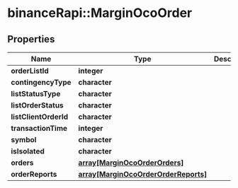 # binanceRapi::MarginOcoOrder


## Properties
Name | Type | Description | Notes
------------ | ------------- | ------------- | -------------
**orderListId** | **integer** |  | 
**contingencyType** | **character** |  | 
**listStatusType** | **character** |  | 
**listOrderStatus** | **character** |  | 
**listClientOrderId** | **character** |  | 
**transactionTime** | **integer** |  | 
**symbol** | **character** |  | 
**isIsolated** | **character** |  | 
**orders** | [**array[MarginOcoOrderOrders]**](marginOcoOrder_orders.md) |  | 
**orderReports** | [**array[MarginOcoOrderOrderReports]**](marginOcoOrder_orderReports.md) |  | 


